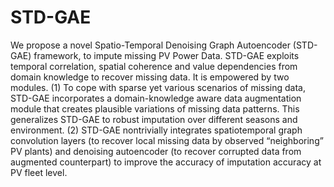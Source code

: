 # STD-GAE

We propose a novel Spatio-Temporal Denoising Graph Autoencoder (STD-GAE) framework, to impute missing PV Power Data. STD-GAE exploits temporal correlation, spatial coherence and value dependencies from domain knowledge to recover missing data. It is empowered by two modules. (1) To cope with sparse yet various scenarios of missing data, STD-GAE incorporates a domain-knowledge aware data augmentation module that creates plausible variations of missing data patterns. This generalizes STD-GAE to robust imputation over different seasons and environment. (2) STD-GAE nontrivially integrates spatiotemporal
graph convolution layers (to recover local missing data by observed “neighboring” PV plants) and denoising autoencoder (to recover corrupted data from augmented counterpart) to improve the accuracy of imputation accuracy at PV fleet level.
